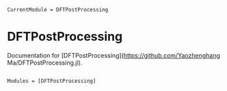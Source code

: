 ```@meta
CurrentModule = DFTPostProcessing
```

# DFTPostProcessing

Documentation for [DFTPostProcessing](https://github.com/Yaozhenghang Ma/DFTPostProcessing.jl).

```@index
```

```@autodocs
Modules = [DFTPostProcessing]
```
